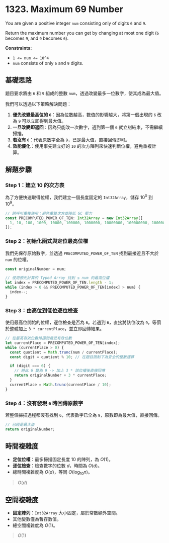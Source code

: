 # 1323. Maximum 69 Number

You are given a positive integer `num` consisting only of digits `6` and `9`.

Return the maximum number you can get by changing at most one digit (`6` becomes `9`, and `9` becomes `6`).

**Constraints:**

- `1 <= num <= 10^4`
- `num` consists of only `6` and `9` digits.

## 基礎思路

題目要求將由 `6` 和 `9` 組成的整數 `num`，透過改變最多一位數字，使其成為最大值。

我們可以透過以下策略解決問題：

1. **優先改變最高位的 `6`**：因為位數越高，數值的影響越大，將第一個出現的 `6` 改為 `9` 可以立即得到最大值。
2. **一旦改變即返回**：因為只能改一次數字，遇到第一個 `6` 就立刻結束，不需繼續掃描。
3. **若沒有 `6`**：代表原數字全為 `9`，已是最大值，直接回傳即可。
4. **效能優化**：使用事先建立好的 `10` 的次方陣列來快速判斷位權，避免重複計算。

## 解題步驟

### Step 1：建立 10 的次方表

為了方便快速取得位權，我們建立一個長度固定的 `Int32Array`，儲存 $10^0$ 到 $10^9$。

```typescript
// 跨呼叫重複使用：避免重算次方並降低 GC 壓力
const PRECOMPUTED_POWER_OF_TEN: Int32Array = new Int32Array([
  1, 10, 100, 1000, 10000, 100000, 1000000, 10000000, 100000000, 1000000000
]);
```

### Step 2：初始化函式與定位最高位權

我們先保存原始數字，並透過 `PRECOMPUTED_POWER_OF_TEN` 找到最接近且不大於 `num` 的位權。

```typescript
const originalNumber = num;

// 使用預先計算的 Typed Array 找到 ≤ num 的最高位權
let index = PRECOMPUTED_POWER_OF_TEN.length - 1;
while (index > 0 && PRECOMPUTED_POWER_OF_TEN[index] > num) {
  index--;
}
```

### Step 3：由高位到低位逐位檢查

使用最高位開始的位權，逐位檢查是否為 `6`。若遇到 `6`，直接將該位改為 `9`，等價於整體加上 `3 * currentPlace`，並立即回傳結果。

```typescript
// 從最高有效位數掃描到最低有效位數
let currentPlace = PRECOMPUTED_POWER_OF_TEN[index];
while (currentPlace > 0) {
  const quotient = Math.trunc(num / currentPlace);
  const digit = quotient % 10; // 在題目限制下為安全的整數運算

  if (digit === 6) {
    // 將此 6 變為 9 -> 加上 3 * 該位權後直接回傳
    return originalNumber + 3 * currentPlace;
  }
  currentPlace = Math.trunc(currentPlace / 10);
}
```

### Step 4：沒有發現 `6` 時回傳原數字

若整個掃描過程都沒有找到 `6`，代表數字已全為 `9`，原數即為最大值，直接回傳。

```typescript
// 已經是最大值
return originalNumber;
```

## 時間複雜度

- **定位位權**：最多掃描固定長度 10 的陣列，為 $O(1)$。
- **逐位檢查**：檢查數字的位數 $d$，時間為 $O(d)$。
- 總時間複雜度為 $O(d)$，等同 $O(\log_{10} n)$。

> $O(d)$

## 空間複雜度

- **固定陣列**：`Int32Array` 大小固定，屬於常數額外空間。
- 其他變數僅為暫存數值。
- 總空間複雜度為 $O(1)$。

> $O(1)$
